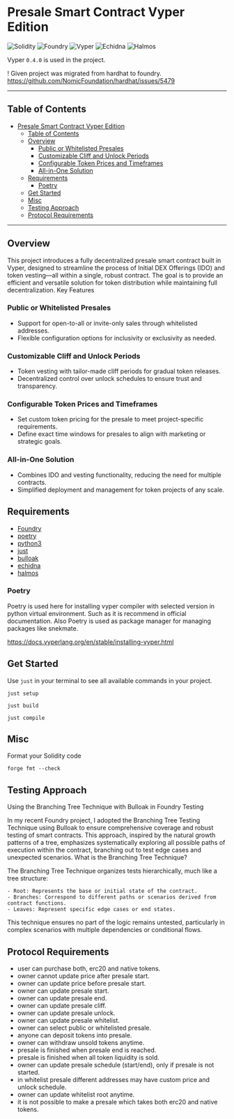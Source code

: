 # Presale Smart Contract Vyper Edition

![Solidity](https://img.shields.io/badge/-Solidity-090909?style=for-the-badge&logo=solidity)
![Foundry](https://img.shields.io/badge/-Foundry-090909?style=for-the-badge&logo=solidity)
![Vyper](https://img.shields.io/badge/-Vyper-purple?style=for-the-badge&logo=python&logoColor=white)
![Echidna](https://img.shields.io/badge/-Echidna-090909?style=for-the-badge&logo=ethereum)
![Halmos](https://img.shields.io/badge/-Echidna-090909?style=for-the-badge&logo=ethereum)

Vyper `0.4.0` is used in the project.

! Given project was migrated from hardhat to foundry.
https://github.com/NomicFoundation/hardhat/issues/5479

---

## Table of Contents
- [Presale Smart Contract Vyper Edition](#presale-smart-contract-vyper-edition)
  - [Table of Contents](#table-of-contents)
  - [Overview](#overview)
    - [Public or Whitelisted Presales](#public-or-whitelisted-presales)
    - [Customizable Cliff and Unlock Periods](#customizable-cliff-and-unlock-periods)
    - [Configurable Token Prices and Timeframes](#configurable-token-prices-and-timeframes)
    - [All-in-One Solution](#all-in-one-solution)
  - [Requirements](#requirements)
    - [Poetry](#poetry)
  - [Get Started](#get-started)
  - [Misc](#misc)
  - [Testing Approach](#testing-approach)
  - [Protocol Requirements](#protocol-requirements)

---

## Overview

This project introduces a fully decentralized presale smart contract built in Vyper, designed to streamline the process of Initial DEX Offerings (IDO) and token vesting—all within a single, robust contract. The goal is to provide an efficient and versatile solution for token distribution while maintaining full decentralization.
Key Features

### Public or Whitelisted Presales
- Support for open-to-all or invite-only sales through whitelisted addresses.
- Flexible configuration options for inclusivity or exclusivity as needed.

### Customizable Cliff and Unlock Periods
- Token vesting with tailor-made cliff periods for gradual token releases.
- Decentralized control over unlock schedules to ensure trust and transparency.

### Configurable Token Prices and Timeframes
- Set custom token pricing for the presale to meet project-specific requirements.
- Define exact time windows for presales to align with marketing or strategic goals.

### All-in-One Solution
- Combines IDO and vesting functionality, reducing the need for multiple contracts.
- Simplified deployment and management for token projects of any scale.

## Requirements

- [Foundry](https://book.getfoundry.sh/)
- [poetry](https://github.com/python-poetry/poetry)
- [python3](https://www.python.org/downloads/)
- [just](https://github.com/casey/just)
- [bulloak](https://github.com/alexfertel/bulloak)
- [echidna](https://github.com/crytic/echidna)
- [halmos](https://github.com/a16z/halmos)

### Poetry 

Poetry is used here for installing vyper compiler with selected version in python virtual environment. Such as it is recommend in official documentation. Also Poetry is used as package manager for managing packages like snekmate.

https://docs.vyperlang.org/en/stable/installing-vyper.html

## Get Started

Use `just` in your terminal to see all available commands in your project.

```shell
just setup
```

```shell
just build
```

```shell
just compile
```

## Misc

Format your Solidity code
```shell
forge fmt --check
```

## Testing Approach

Using the Branching Tree Technique with Bulloak in Foundry Testing

In my recent Foundry project, I adopted the Branching Tree Testing Technique using Bulloak to ensure comprehensive coverage and robust testing of smart contracts. This approach, inspired by the natural growth patterns of a tree, emphasizes systematically exploring all possible paths of execution within the contract, branching out to test edge cases and unexpected scenarios.
What is the Branching Tree Technique?

The Branching Tree Technique organizes tests hierarchically, much like a tree structure:

    - Root: Represents the base or initial state of the contract.
    - Branches: Correspond to different paths or scenarios derived from contract functions.
    - Leaves: Represent specific edge cases or end states.

This technique ensures no part of the logic remains untested, particularly in complex scenarios with multiple dependencies or conditional flows.

## Protocol Requirements

- user can purchase both, erc20 and native tokens.
- owner cannot update price after presale start.
- owner can update price before presale start.
- owner can update presale start.
- owner can update presale end.
- owner can update presale cliff.
- owner can update presale unlock.
- owner can update presale whitelist.
- owner can select public or whitelisted presale.
- anyone can deposit tokens into presale.
- owner can withdraw unsold tokens anytime.
- presale is finished when presale end is reached.
- presale is finished when all token liquidity is sold.
- owner can update presale schedule (start/end), only if presale is not started.
- in whitelist presale different addresses may have custom price and unlock schedule.
- owner can update whitelist root anytime.
- it is not possible to make a presale which takes both erc20 and native tokens.